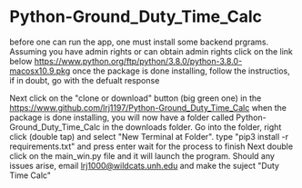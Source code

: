 # Python-Ground_Duty_Time_Calc
before one can run the app, one must install some backend prgrams. Assuming you have admin rights or can obtain admin rights 
click on the link below
https://www.python.org/ftp/python/3.8.0/python-3.8.0-macosx10.9.pkg
once the package is done installing, follow the instructios, if in doubt, go with the defualt response



Next click on the "clone or download" button (big green one) in the https://www.github.com/lrj1197/Python-Ground_Duty_Time_Calc
when the package is done installing, you will now have a folder called Python-Ground_Duty_Time_Calc in the downloads folder. 
Go into the folder, right click (double tap) and select "New Terminal at Folder". 
type "pip3 install -r requirements.txt" and press enter
wait for the process to finish
Next double click on the main_win.py file and it will launch the program. 
Should any issues arise, email lrj1000@wildcats.unh.edu and make the suject "Duty Time Calc"

